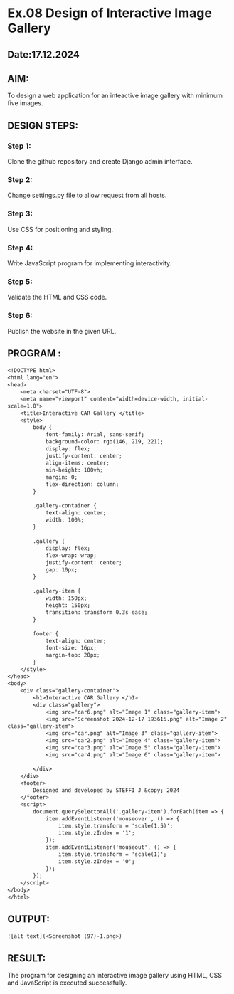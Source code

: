 # Ex.08 Design of Interactive Image Gallery
## Date:17.12.2024

## AIM:
To design a web application for an inteactive image gallery with minimum five images.

## DESIGN STEPS:

### Step 1:
Clone the github repository and create Django admin interface.

### Step 2:
Change settings.py file to allow request from all hosts.

### Step 3:
Use CSS for positioning and styling.

### Step 4:
Write JavaScript program for implementing interactivity.

### Step 5:
Validate the HTML and CSS code.

### Step 6:
Publish the website in the given URL.

## PROGRAM :
```
<!DOCTYPE html>
<html lang="en">
<head>
    <meta charset="UTF-8">
    <meta name="viewport" content="width=device-width, initial-scale=1.0">
    <title>Interactive CAR Gallery </title>
    <style>
        body {
            font-family: Arial, sans-serif;
            background-color: rgb(146, 219, 221);
            display: flex;
            justify-content: center;
            align-items: center;
            min-height: 100vh; 
            margin: 0;
            flex-direction: column;
        }

        .gallery-container {
            text-align: center;
            width: 100%;
        }

        .gallery {
            display: flex;
            flex-wrap: wrap;
            justify-content: center;
            gap: 10px; 
        }

        .gallery-item {
            width: 150px; 
            height: 150px;
            transition: transform 0.3s ease;
        }

        footer {
            text-align: center;
            font-size: 16px;
            margin-top: 20px; 
        }
    </style>
</head>
<body>
    <div class="gallery-container">
        <h1>Interactive CAR Gallery </h1>
        <div class="gallery">
            <img src="car6.png" alt="Image 1" class="gallery-item">
            <img src="Screenshot 2024-12-17 193615.png" alt="Image 2" class="gallery-item">
            <img src="car.png" alt="Image 3" class="gallery-item">
            <img src="car2.png" alt="Image 4" class="gallery-item">
            <img src="car3.png" alt="Image 5" class="gallery-item">
            <img src="car4.png" alt="Image 6" class="gallery-item">
           
        </div>
    </div>
    <footer>
        Designed and developed by STEFFI J &copy; 2024
    </footer>
    <script>
        document.querySelectorAll('.gallery-item').forEach(item => {
            item.addEventListener('mouseover', () => {
                item.style.transform = 'scale(1.5)';
                item.style.zIndex = '1';
            });
            item.addEventListener('mouseout', () => {
                item.style.transform = 'scale(1)';
                item.style.zIndex = '0';
            });
        });
    </script>
</body>
</html>
```
## OUTPUT:
    ![alt text](<Screenshot (97)-1.png>)
## RESULT:
The program for designing an interactive image gallery using HTML, CSS and JavaScript is executed successfully.
